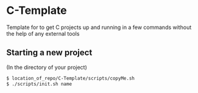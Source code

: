 # C-Template
Template for to get C projects up and running in a few commands without the help of any external tools

## Starting a new project
(In the directory of your project)
```bash
$ location_of_repo/C-Template/scripts/copyMe.sh
$ ./scripts/init.sh name
```
